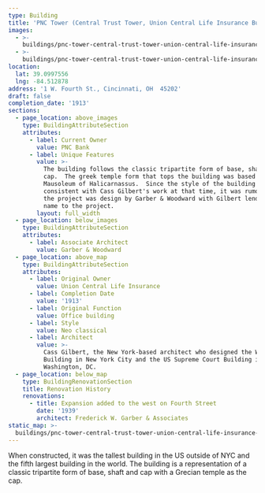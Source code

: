 ```yaml
---
type: Building
title: 'PNC Tower (Central Trust Tower, Union Central Life Insurance Building)'
images:
  - >-
    buildings/pnc-tower-central-trust-tower-union-central-life-insurance-building/pnc-tower-central-trust-tower-union-central-life-insurance-building-0_wcx0zg
  - >-
    buildings/pnc-tower-central-trust-tower-union-central-life-insurance-building/pnc-tower-central-trust-tower-union-central-life-insurance-building-1_r0vvbh
location:
  lat: 39.0997556
  lng: -84.512878
address: '1 W. Fourth St., Cincinnati, OH  45202'
draft: false
completion_date: '1913'
sections:
  - page_location: above_images
    type: BuildingAttributeSection
    attributes:
      - label: Current Owner
        value: PNC Bank
      - label: Unique Features
        value: >-
          The building follows the classic tripartite form of base, shaft and
          cap.  The greek temple form that tops the building was based on the
          Mausoleum of Halicarnassus.  Since the style of the building is not
          consistent with Cass Gilbert's work at that time, it was rumored that
          the project was design by Garber & Woodward with Gilbert lending his
          name to the project.
        layout: full_width
  - page_location: below_images
    type: BuildingAttributeSection
    attributes:
      - label: Associate Architect
        value: Garber & Woodward
  - page_location: above_map
    type: BuildingAttributeSection
    attributes:
      - label: Original Owner
        value: Union Central Life Insurance
      - label: Completion Date
        value: '1913'
      - label: Original Function
        value: Office building
      - label: Style
        value: Neo classical
      - label: Architect
        value: >-
          Cass Gilbert, the New York-based architect who designed the Woolworth
          Building in New York City and the US Supreme Court Building in
          Washington, DC.
  - page_location: below_map
    type: BuildingRenovationSection
    title: Renovation History
    renovations:
      - title: Expansion added to the west on Fourth Street
        date: '1939'
        architect: Frederick W. Garber & Associates
static_map: >-
  buildings/pnc-tower-central-trust-tower-union-central-life-insurance-building/static-map_gfradt
---
```


When constructed, it was the tallest building in the US outside of NYC and the fifth largest building in the world. The building is a representation of a classic tripartite form of base, shaft and cap with a Grecian temple as the cap.
